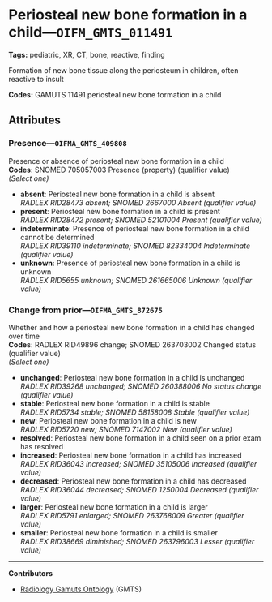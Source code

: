 # Periosteal new bone formation in a child—`OIFM_GMTS_011491`

**Tags:** pediatric, XR, CT, bone, reactive, finding

Formation of new bone tissue along the periosteum in children, often reactive to insult

**Codes:** GAMUTS 11491 periosteal new bone formation in a child

## Attributes

### Presence—`OIFMA_GMTS_409808`

Presence or absence of periosteal new bone formation in a child  
**Codes**: SNOMED 705057003 Presence (property) (qualifier value)  
*(Select one)*

- **absent**: Periosteal new bone formation in a child is absent  
_RADLEX RID28473 absent; SNOMED 2667000 Absent (qualifier value)_
- **present**: Periosteal new bone formation in a child is present  
_RADLEX RID28472 present; SNOMED 52101004 Present (qualifier value)_
- **indeterminate**: Presence of periosteal new bone formation in a child cannot be determined  
_RADLEX RID39110 indeterminate; SNOMED 82334004 Indeterminate (qualifier value)_
- **unknown**: Presence of periosteal new bone formation in a child is unknown  
_RADLEX RID5655 unknown; SNOMED 261665006 Unknown (qualifier value)_

### Change from prior—`OIFMA_GMTS_872675`

Whether and how a periosteal new bone formation in a child has changed over time  
**Codes**: RADLEX RID49896 change; SNOMED 263703002 Changed status (qualifier value)  
*(Select one)*

- **unchanged**: Periosteal new bone formation in a child is unchanged  
_RADLEX RID39268 unchanged; SNOMED 260388006 No status change (qualifier value)_
- **stable**: Periosteal new bone formation in a child is stable  
_RADLEX RID5734 stable; SNOMED 58158008 Stable (qualifier value)_
- **new**: Periosteal new bone formation in a child is new  
_RADLEX RID5720 new; SNOMED 7147002 New (qualifier value)_
- **resolved**: Periosteal new bone formation in a child seen on a prior exam has resolved  
- **increased**: Periosteal new bone formation in a child has increased  
_RADLEX RID36043 increased; SNOMED 35105006 Increased (qualifier value)_
- **decreased**: Periosteal new bone formation in a child has decreased  
_RADLEX RID36044 decreased; SNOMED 1250004 Decreased (qualifier value)_
- **larger**: Periosteal new bone formation in a child is larger  
_RADLEX RID5791 enlarged; SNOMED 263768009 Greater (qualifier value)_
- **smaller**: Periosteal new bone formation in a child is smaller  
_RADLEX RID38669 diminished; SNOMED 263796003 Lesser (qualifier value)_

---

**Contributors**

- [Radiology Gamuts Ontology](https://gamuts.net/) (GMTS)
